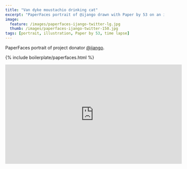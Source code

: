 ```yaml
---
title: "Van dyke moustachio drinking cat"
excerpt: "PaperFaces portrait of @ijango drawn with Paper by 53 on an iPad."
image: 
  feature: /images/paperfaces-ijango-twitter-lg.jpg
  thumb: /images/paperfaces-ijango-twitter-150.jpg
tags: [portrait, illustration, Paper by 53, time lapse]
---
```


PaperFaces portrait of project donator [@ijango](http://twitter.com/ijango).

{% include boilerplate/paperfaces.html %}

<iframe width="560" height="315" src="http://www.youtube.com/embed/9XA2_0nysm8" frameborder="0"> </iframe>
